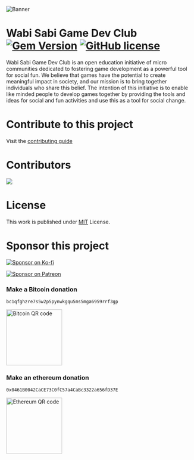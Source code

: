 ![Banner](https://github.com/WabiSabiClub/wabisabiclub.github.io/assets/21288743/a89fc833-febc-4482-8c85-2e4b5c4f6c2b)

# Wabi Sabi Game Dev Club [![Gem Version](https://img.shields.io/gem/v/jekyll-theme-chirpy)](https://rubygems.org/gems/jekyll-theme-chirpy) [![GitHub license](https://img.shields.io/github/license/cotes2020/chirpy-starter.svg?color=blue)][mit]

Wabi Sabi Game Dev Club is an open education initiative of micro communities dedicated to fostering game development as a powerful tool for social fun. We believe that games have the potential to create meaningful impact in society, and our mission is to bring together individuals who share this belief. The intention of this initiative is to enable like minded people to develop games together by providing the tools and ideas for social and fun activities and use this as a tool for social change.

# Contribute to this project

Visit the [contributing guide](/.github/workflows/CONTRIBUTING.md)

# Contributors

<a href="https://github.com/wabisabiclub/wabisabiclub.github.io/graphs/contributors">
  <img src="https://contrib.rocks/image?repo=wabisabiclub/wabisabiclub.github.io" />
</a>

# License

This work is published under [MIT][mit] License.

[CD]: https://en.wikipedia.org/wiki/Continuous_deployment
[mit]: https://github.com/WabiSabiClub/wabisabiclub.github.io/blob/main/LICENSE

# Sponsor this project

[![Sponsor on Ko-fi](https://img.shields.io/badge/Sponsor%20on%20Ko--fi-FF5E5B?style=for-the-badge&logo=ko-fi)](https://ko-fi.com/wabisabiclub)

[![Sponsor on Patreon](https://img.shields.io/badge/Sponsor%20on%20Patreon-FF424D?style=for-the-badge&logo=patreon)](https://www.patreon.com/wabisabigamedevclub)

### Make a Bitcoin donation

```
bc1qfghzre7s5w2p5pynwkgqu5ms5mga6959rrf3gp
```

<a href="https://www.bitcoinqrcodemaker.com"><img src="https://www.bitcoinqrcodemaker.com/api/?style=bitcoin&amp;address=bc1qfghzre7s5w2p5pynwkgqu5ms5mga6959rrf3gp" height="150" width="150" border="0" alt="Bitcoin QR code" title="bitcoin:bc1qfghzre7s5w2p5pynwkgqu5ms5mga6959rrf3gp"></a>

### Make an ethereum donation

```
0x0461B0042CaCE73C0fC57a4CaBc3322a656fD37E
```

<a href="https://www.bitcoinqrcodemaker.com"><img src="https://www.bitcoinqrcodemaker.com/api/?style=ethereum&amp;address=0x0461B0042CaCE73C0fC57a4CaBc3322a656fD37E" height="150" width="150" border="0" alt="Ethereum QR code" title="ethereum:0x0461B0042CaCE73C0fC57a4CaBc3322a656fD37E"></a>
